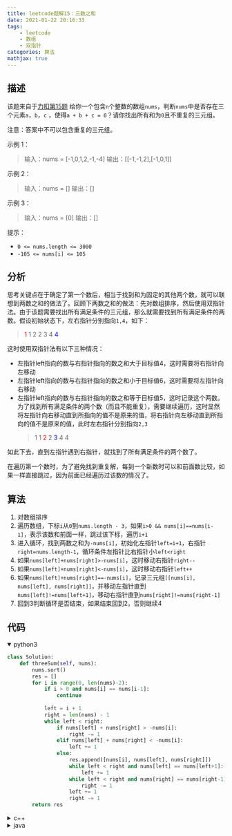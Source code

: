 ```yaml
---
title: leetcode题解15：三数之和
date: 2021-01-22 20:16:33
tags:
    - leetcode
    - 数组
    - 双指针
categories: 算法
mathjax: true
---
```


## 描述
该题来自于[力扣第15题](https://leetcode-cn.com/problems/3sum)
给你一个包含`n`个整数的数组`nums`，判断`nums`中是否存在三个元素`a`，`b`，`c` ，使得`a + b + c = 0`？请你找出所有和为`0`且不重复的三元组。

注意：答案中不可以包含重复的三元组。
<!--more-->


示例 1：
> 输入：nums = [-1,0,1,2,-1,-4]
输出：\[[-1,-1,2],[-1,0,1]]

示例 2：
> 输入：nums = []
输出：[]

示例 3：
> 输入：nums = [0]
输出：[]
 

提示：

* `0 <= nums.length <= 3000`
* `-105 <= nums[i] <= 105`


## 分析
思考关键点在于确定了第一个数后，相当于找到和为固定的其他两个数，就可以联想到两数之和的做法了。回顾下两数之和的做法：先对数组排序，然后使用双指针法。由于该题需要找出所有满足条件的三元组，那么就需要找到所有满足条件的两数。假设初始状态下，左右指针分别指向`1,4`，如下：

> <font color='red'>1</font> 1 2 2 3 4 <font color='blue'>4</font>

这时使用双指针法有以下三种情况：
* 左指针left指向的数与右指针指向的数之和大于目标值4，这时需要将右指针向左移动
* 左指针left指向的数与右指针指向的数之和小于目标值6，这时需要将左指针向右移动
* 左指针left指向的数与右指针指向的数之和等于目标值5，这时记录这个两数。为了找到所有满足条件的两个数（而且不能重复），需要继续遍历，这时显然将左指针向右移动直到所指向的值不是原来的值，将右指针向左移动直到所指向的值不是原来的值，此时左右指针分别指向`2,3`
    > 1 1 <font color='red'>2</font> 2 <font color='blue'>3</font> 4 4

如此下去，直到左指针遇到右指针，就找到了所有满足条件的两个数了。

在遍历第一个数时，为了避免找到重复解，每到一个新数时可以和前面数比较，如果一样直接跳过，因为前面已经遍历过该数的情况了。

## 算法
1. 对数组排序
2. 遍历数组，下标`i`从`0`到`nums.length - 3`，如果`i>0 && nums[i]==nums[i-1]`，表示该数和前面一样，跳过该下标，遍历`i+1`
3. 进入循环，找到两数之和为`-nums[i]`，初始化左指针`left=i+1`，右指针`right=nums.length-1`，循环条件左指针比右指针小`left<right`
4. 如果`nums[left]+nums[right]>-nums[i]`，这时移动右指针`right--`
5. 如果`nums[left]+nums[right]<-nums[i]`，这时移动右指针`left++`
6. 如果`nums[left]+nums[right]==-nums[i]`，记录三元组`[[nums[i], nums[left], nums[right]]`，并移动左指针直到`nums[left]!=nums[left+1]`，移动右指针直到`nums[right]!=nums[right-1]`
7. 回到3判断循环是否结束，如果结束回到2，否则继续4


## 代码

<details open>
<summary>python3</summary>

```python
class Solution:
    def threeSum(self, nums):
        nums.sort()
        res = []
        for i in range(0, len(nums)-2):
            if i > 0 and nums[i] == nums[i-1]:
                continue
            
            left = i + 1
            right = len(nums) - 1
            while left < right:
                if nums[left] + nums[right] > -nums[i]:
                    right -= 1
                elif nums[left] + nums[right] < -nums[i]:
                    left += 1
                else:
                    res.append([nums[i], nums[left], nums[right]])
                    while left < right and nums[left] == nums[left+1]:
                        left += 1
                    while left < right and nums[right] == nums[right-1]:
                        right -= 1
                    left += 1
                    right -= 1
        return res
```
</details>


<details>
<summary>c++</summary>

```cpp
class Solution {
public:
    vector<vector<int>> threeSum(vector<int> &nums) {
        if (nums.size() < 3) return {};
        sort(nums.begin(), nums.end());
        vector<vector<int>> res;
        for (int i = 0; i < nums.size() - 2; i++) {
            if (i > 0 && nums[i] == nums[i-1]) continue;
            int left = i + 1;
            int right = nums.size() - 1;
            while (left < right) {
                if (nums[left] + nums[right] > -nums[i]) right--;
                else if (nums[left] + nums[right] < -nums[i]) left++;
                else {
                    res.push_back({nums[i], nums[left], nums[right]});
                    while ((left < right) && (nums[left] == nums[left+1])) left++;
                    while ((left < right) && (nums[right] == nums[right-1])) right--;
                    left++; right--;
                }
            }
        }
        return res;
    }
};
```
</details>


<details>
<summary>java</summary>

```java
class Solution {
    public List<List<Integer>> threeSum(int[] nums) {
        List<List<Integer>> res = new ArrayList<>();
        if (nums.length < 3)
            return res;
        for (int i = 0; i < nums.length - 2; i++) {
            if (i > 0 && nums[i] == nums[i - 1])
                continue;
            int left = i + 1;
            int right = nums.length - 1;
            while (left < right) {
                if (nums[left] + nums[right] > -nums[i])
                    right--;
                else if (nums[left] + nums[right] < -nums[i])
                    left++;
                else {
                    List<Integer> tmp = new ArrayList<>();
                    tmp.add(nums[i]);
                    tmp.add(nums[left]);
                    tmp.add(nums[right]);
                    res.add(tmp);
                    while (left < right && nums[left] == nums[left+1]) left++;
                    while (left < right && nums[right] == nums[right-1]) right--;
                    left++;
                    right--;
                }
            }
        }
        return res;
    }
}
```
</details>


